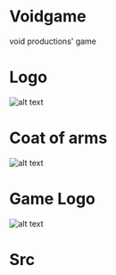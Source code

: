 # Voidgame
void productions' game
# Logo
  ![alt text](https://raw.githubusercontent.com/zeddo123/voidgame/master/src/design/logo_void/logo_void_jpeg.jpg)
# Coat of arms
  ![alt text](https://raw.githubusercontent.com/zeddo123/voidgame/master/src/design/coat_of_arms/logo.PNG)
# Game Logo
  ![alt text](https://raw.githubusercontent.com/zeddo123/voidgame/master/src/design/logo_jeu/game_logo_2_2psd.png)
# Src
